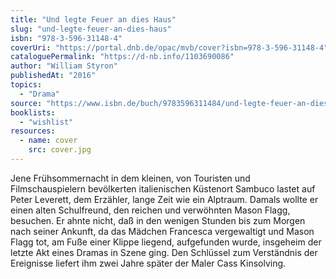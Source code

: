 ```yaml
---
title: "Und legte Feuer an dies Haus"
slug: "und-legte-feuer-an-dies-haus"
isbn: "978-3-596-31148-4"
coverUri: "https://portal.dnb.de/opac/mvb/cover?isbn=978-3-596-31148-4"
cataloguePermalink: "https://d-nb.info/1103690086"
author: "William Styron"
publishedAt: "2016"
topics:
  - "Drama"
source: "https://www.isbn.de/buch/9783596311484/und-legte-feuer-an-dies-haus"
booklists:
  - "wishlist"
resources:
  - name: cover
    src: cover.jpg
---
```

Jene Frühsommernacht in dem kleinen, von Touristen und Filmschauspielern 
bevölkerten italienischen Küstenort Sambuco lastet auf Peter Leverett, dem 
Erzähler, lange Zeit wie ein Alptraum. Damals wollte er einen alten 
Schulfreund, den reichen und verwöhnten Mason Flagg, besuchen. Er ahnte nicht, 
daß in den wenigen Stunden bis zum Morgen nach seiner Ankunft, da das Mädchen 
Francesca vergewaltigt und Mason Flagg tot, am Fuße einer Klippe liegend, 
aufgefunden wurde, insgeheim der letzte Akt eines Dramas in Szene ging. Den 
Schlüssel zum Verständnis der Ereignisse liefert ihm zwei Jahre später der 
Maler Cass Kinsolving.